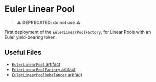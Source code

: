# Euler Linear Pool

> ⚠️ **DEPRECATED: do not use** ⚠️

First deployment of the `EulerLinearPoolFactory`, for Linear Pools with an Euler yield-bearing token.

## Useful Files

- [`EulerLinearPool` artifact](./artifact/EulerLinearPool.json)
- [`EulerLinearPoolFactory` artifact](./artifact/EulerLinearPoolFactory.json)
- [`EulerLinearPoolRebalancer` artifact](./artifact/EulerLinearPoolRebalancer.json)